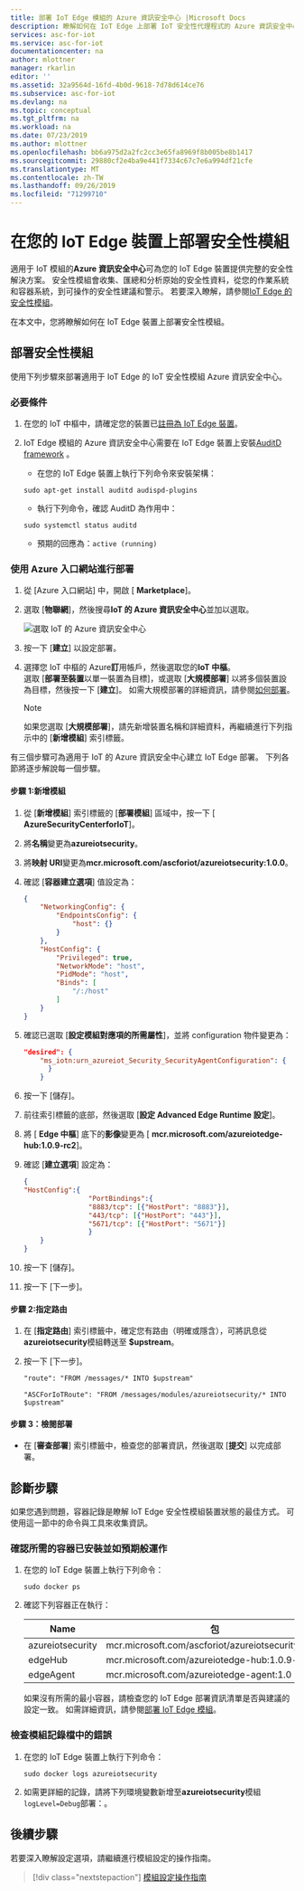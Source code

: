 ```yaml
---
title: 部署 IoT Edge 模組的 Azure 資訊安全中心 |Microsoft Docs
description: 瞭解如何在 IoT Edge 上部署 IoT 安全性代理程式的 Azure 資訊安全中心。
services: asc-for-iot
ms.service: asc-for-iot
documentationcenter: na
author: mlottner
manager: rkarlin
editor: ''
ms.assetid: 32a9564d-16fd-4b0d-9618-7d78d614ce76
ms.subservice: asc-for-iot
ms.devlang: na
ms.topic: conceptual
ms.tgt_pltfrm: na
ms.workload: na
ms.date: 07/23/2019
ms.author: mlottner
ms.openlocfilehash: bb6a975d2a2fc2cc3e65fa8969f8b005be8b1417
ms.sourcegitcommit: 29880cf2e4ba9e441f7334c67c7e6a994df21cfe
ms.translationtype: MT
ms.contentlocale: zh-TW
ms.lasthandoff: 09/26/2019
ms.locfileid: "71299710"
---
```

# <a name="deploy-a-security-module-on-your-iot-edge-device"></a>在您的 IoT Edge 裝置上部署安全性模組


適用于 IoT 模組的**Azure 資訊安全中心**可為您的 IoT Edge 裝置提供完整的安全性解決方案。
安全性模組會收集、匯總和分析原始的安全性資料，從您的作業系統和容器系統，到可操作的安全性建議和警示。
若要深入瞭解，請參閱[IoT Edge 的安全性模組](security-edge-architecture.md)。

在本文中，您將瞭解如何在 IoT Edge 裝置上部署安全性模組。

## <a name="deploy-security-module"></a>部署安全性模組

使用下列步驟來部署適用于 IoT Edge 的 IoT 安全性模組 Azure 資訊安全中心。

### <a name="prerequisites"></a>必要條件

1. 在您的 IoT 中樞中，請確定您的裝置已[註冊為 IoT Edge 裝置](https://docs.microsoft.com/azure/iot-edge/how-to-register-device-portal)。

1. IoT Edge 模組的 Azure 資訊安全中心需要在 IoT Edge 裝置上安裝[AuditD framework](https://linux.die.net/man/8/auditd) 。

    - 在您的 IoT Edge 裝置上執行下列命令來安裝架構：
   
    `sudo apt-get install auditd audispd-plugins`

    - 執行下列命令，確認 AuditD 為作用中： 
   
    `sudo systemctl status auditd`<br>
    - 預期的回應為：`active (running)` 
        

### <a name="deployment-using-azure-portal"></a>使用 Azure 入口網站進行部署

1. 從 [Azure 入口網站] 中，開啟 [ **Marketplace**]。

1. 選取 [**物聯網**]，然後搜尋**IoT 的 Azure 資訊安全中心**並加以選取。

   ![選取 IoT 的 Azure 資訊安全中心](media/howto/edge-onboarding-8.png)

1. 按一下 [**建立**] 以設定部署。 

1. 選擇您 IoT 中樞的 Azure**訂**用帳戶，然後選取您的**IoT 中樞**。<br>選取 [**部署至裝置**以單一裝置為目標]，或選取 [**大規模部署**] 以將多個裝置設為目標，然後按一下 [**建立**]。 如需大規模部署的詳細資訊，請參閱[如何部署](https://docs.microsoft.com/azure/iot-edge/how-to-deploy-monitor)。 

    >[!Note] 
    >如果您選取 [**大規模部署**]，請先新增裝置名稱和詳細資料，再繼續進行下列指示中的 [**新增模組**] 索引標籤。     

有三個步驟可為適用于 IoT 的 Azure 資訊安全中心建立 IoT Edge 部署。 下列各節將逐步解說每一個步驟。 

#### <a name="step-1-add-modules"></a>步驟 1:新增模組

1. 從 [**新增模組**] 索引標籤的 [**部署模組**] 區域中，按一下 [ **AzureSecurityCenterforIoT**]。 
   
1. 將**名稱**變更為**azureiotsecurity**。
1. 將**映射 URI**變更為**mcr.microsoft.com/ascforiot/azureiotsecurity:1.0.0**。
1. 確認 [**容器建立選項**] 值設定為：      
    ``` json
    {
        "NetworkingConfig": {
            "EndpointsConfig": {
                "host": {}
            }
        },
        "HostConfig": {
            "Privileged": true,
            "NetworkMode": "host",
            "PidMode": "host",
            "Binds": [
                "/:/host"
            ]
        }
    }    
    ```
1. 確認已選取 [**設定模組對應項的所需屬性**]，並將 configuration 物件變更為：
      
    ``` json
    "desired": {
        "ms_iotn:urn_azureiot_Security_SecurityAgentConfiguration": {
          } 
        }
    ```

1. 按一下 [儲存]。
1. 前往索引標籤的底部，然後選取 [**設定 Advanced Edge Runtime 設定**]。 
   
1. 將 [ **Edge 中樞**] 底下的**影像**變更為 [ **mcr.microsoft.com/azureiotedge-hub:1.0.9-rc2**]。

1. 確認 [**建立選項**] 設定為： 
         
    ``` json
    { 
    "HostConfig":{
                    "PortBindings":{
                    "8883/tcp": [{"HostPort": "8883"}],
                    "443/tcp": [{"HostPort": "443"}],
                    "5671/tcp": [{"HostPort": "5671"}]
                    }
        }
    }
    ```
1. 按一下 [儲存]。
   
1. 按一下 [下一步]。

#### <a name="step-2-specify-routes"></a>步驟 2:指定路由 

1. 在 [**指定路由**] 索引標籤中，確定您有路由（明確或隱含），可將訊息從**azureiotsecurity**模組轉送至 **$upstream**。 
1. 按一下 [下一步]。

    ~~~Default implicit route
    "route": "FROM /messages/* INTO $upstream" 
    ~~~

    ~~~Explicit route
    "ASCForIoTRoute": "FROM /messages/modules/azureiotsecurity/* INTO $upstream"
    ~~~

#### <a name="step-3-review-deployment"></a>步驟 3：檢閱部署

- 在 [**審查部署**] 索引標籤中，檢查您的部署資訊，然後選取 [**提交**] 以完成部署。

## <a name="diagnostic-steps"></a>診斷步驟

如果您遇到問題，容器記錄是瞭解 IoT Edge 安全性模組裝置狀態的最佳方式。 可使用這一節中的命令與工具來收集資訊。

### <a name="verify-the-required-containers-are-installed-and-functioning-as-expected"></a>確認所需的容器已安裝並如預期般運作

1. 在您的 IoT Edge 裝置上執行下列命令：
    
    `sudo docker ps`
   
1. 確認下列容器正在執行：
   
   | Name | 包 |
   | --- | --- |
   | azureiotsecurity | mcr.microsoft.com/ascforiot/azureiotsecurity:1.0.0 |
   | edgeHub | mcr.microsoft.com/azureiotedge-hub:1.0.9-rc2 |
   | edgeAgent | mcr.microsoft.com/azureiotedge-agent:1.0 |
   
   如果沒有所需的最小容器，請檢查您的 IoT Edge 部署資訊清單是否與建議的設定一致。 如需詳細資訊，請參閱[部署 IoT Edge 模組](#deployment-using-azure-portal)。

### <a name="inspect-the-module-logs-for-errors"></a>檢查模組記錄檔中的錯誤
   
1. 在您的 IoT Edge 裝置上執行下列命令：

   `sudo docker logs azureiotsecurity`
   
1. 如需更詳細的記錄，請將下列環境變數新增至**azureiotsecurity**模組`logLevel=Debug`部署：。

## <a name="next-steps"></a>後續步驟

若要深入瞭解設定選項，請繼續進行模組設定的操作指南。 
> [!div class="nextstepaction"]
> [模組設定操作指南](./how-to-agent-configuration.md)
